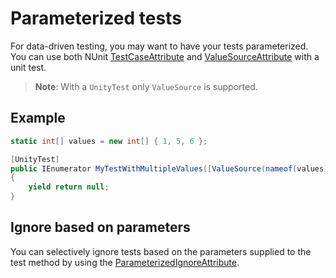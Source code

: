 # Parameterized tests

For data-driven testing, you may want to have your tests parameterized. You can use both NUnit [TestCaseAttribute](https://docs.nunit.org/articles/nunit/writing-tests/attributes/testcase.html) and [ValueSourceAttribute](https://docs.nunit.org/articles/nunit/writing-tests/attributes/valuesource.html) with a unit test. 

> **Note**: With a `UnityTest` only `ValueSource` is supported.  

## Example

```c#
static int[] values = new int[] { 1, 5, 6 };

[UnityTest]
public IEnumerator MyTestWithMultipleValues([ValueSource(nameof(values))] int value)
{
    yield return null;
}
```
## Ignore based on parameters

You can selectively ignore tests based on the parameters supplied to the test method by using the [ParameterizedIgnoreAttribute](xref:UnityEngine.TestTools.ParameterizedIgnoreAttribute).
